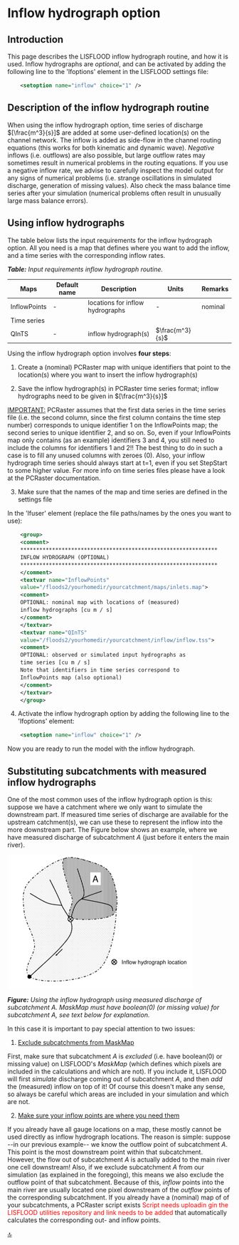 # Inflow hydrograph option

## Introduction

This page describes the LISFLOOD inflow hydrograph routine, and how it is used. Inflow hydrographs are *optional*, and can be activated by adding the following line to the 'lfoptions' element in the LISFLOOD settings file:

```xml
	<setoption name="inflow" choice="1" />
```



## Description of the inflow hydrograph routine

When using the inflow hydrograph option, time series of discharge $[\frac{m^3}{s}]$ are added at some user-defined location(s) on the channel network. The inflow is added as side-flow in the channel routing equations (this works for both kinematic and dynamic wave). *Negative* inflows (i.e. outflows) are also possible, but large outflow rates may sometimes result in numerical problems in the routing equations. If you use a negative inflow rate, we advise to carefully inspect the model output for any signs of numerical problems (i.e. strange oscillations in simulated discharge, generation of missing values). Also check the mass balance time series after your simulation (numerical problems often result in unusually large mass balance errors).



## Using inflow hydrographs 

The table below lists the input requirements for the inflow hydrograph option. All you need is a map that defines where you want to add the inflow, and a time series with the corresponding inflow rates.

***Table:*** *Input requirements inflow hydrograph routine.*                                                                     

| Maps         | Default name | Description                      | Units           | Remarks |
| ------------ | ------------ | -------------------------------- | --------------- | ------- |
| InflowPoints | -            | locations for inflow hydrographs | -               | nominal |
| Time series  |              |                                  |                 |         |
| QInTS        | -            | inflow hydrograph(s)             | $\frac{m^3}{s}$ |         |



Using the inflow hydrograph option involves **four steps**:

1) Create a (nominal) PCRaster map with unique identifiers that point to the location(s) where you want to insert the inflow hydrograph(s)

2) Save the inflow hydrograph(s) in PCRaster time series format; inflow hydrographs need to be given in $[\frac{m^3}{s}]$

<u>IMPORTANT:</u> PCRaster assumes that the first data series in the time series file (i.e. the second column, since the first column contains the time step number) corresponds to unique identifier 1 on the InflowPoints map; the second series to unique identifier 2, and so on. So, even if your InflowPoints map only contains (as an example) identifiers 3 and 4, you still need to include the columns for identifiers 1 and 2!! The best thing to do in such a case is to fill any unused columns with zeroes (0). Also, your inflow hydrograph time series should always start at t=1, even if you set StepStart to some higher value. For more info on time series files please have a look at the PCRaster documentation.

3) Make sure that the names of the map and time series are defined in the settings file

In the 'lfuser' element (replace the file paths/names by the ones you want to use):

```xml
	<group>                                                             
	<comment>                                                           
	**************************************************************               
	INFLOW HYDROGRAPH (OPTIONAL)                                          
	**************************************************************               
	</comment>                                                          
	<textvar name="InflowPoints"                                       
	value="/floods2/yourhomedir/yourcatchment/maps/inlets.map">        
	<comment>                                                           
	OPTIONAL: nominal map with locations of (measured)                    
	inflow hydrographs [cu m / s]                                       
	</comment>                                                          
	</textvar>                                                          
	<textvar name="QInTS"                                              
	value="/floods2/yourhomedir/yourcatchment/inflow/inflow.tss">      
	<comment>                                                           
	OPTIONAL: observed or simulated input hydrographs as                  
	time series [cu m / s]                                              
	Note that identifiers in time series correspond to                    
	InflowPoints map (also optional)                                      
	</comment>                                                          
	</textvar>                                                          
	</group>                                                            
```

4)  Activate the inflow hydrograph option by adding the following line to the 'lfoptions' element:

```xml
	<setoption name="inflow" choice="1" />
```

Now you are ready to run the model with the inflow hydrograph.



## Substituting subcatchments with measured inflow hydrographs

One of the most common uses of the inflow hydrograph option is this: suppose we have a catchment where we only want to simulate the downstream part. If measured time series of discharge are available for the upstream catchment(s), we can use these to represent the inflow into the more downstream part. The Figure below shows an example, where we have measured discharge of subcatchment *A* (just before it enters the main river). 



![](../media/image46-resize.png)

***Figure:*** *Using the inflow hydrograph using measured discharge of subcatchment A. MaskMap must have boolean(0) (or missing value) for subcatchment A, see text below for explanation.*



In this case it is important to pay special attention to two issues:

1) <u>Exclude subcatchments from MaskMap</u>

First, make sure that subcatchment *A* is *excluded* (i.e. have boolean(0) or missing value) on LISFLOOD's *MaskMap* (which defines which pixels are included in the calculations and which are not). If you include it, LISFLOOD will first *simulate* discharge coming out of subcatchment *A*, and then *add* the (measured) inflow on top of it! Of course this doesn't make any sense, so always be careful which areas are included in your simulation and which are not.

2) <u>Make sure your inflow points are where you need them</u>

If you already have all gauge locations on a map, these mostly cannot be used directly as inflow hydrograph locations. The reason is simple: suppose --in our previous example-- we know the outflow point of subcatchment *A*. This point is the most downstream point within that subcatchment. However, the flow out of subcatchment *A* is actually added to the main river one cell downstream! Also, if we exclude subcatchment *A* from our simulation (as explained in the foregoing), this means we also exclude the outflow point of that subcatchment. Because of this, *inflow* points into the main river are usually located
one pixel downstream of the *outflow* points of the corresponding subcatchment. If you already have a (nominal) map of of your subcatchments, a PCRaster script exists <span style="color:red"> Script needs uploadin gin the LISFLOOD utilities repository and link needs to be added</span> that automatically calculates the corresponding out- and inflow points.


[🔝](#top)
